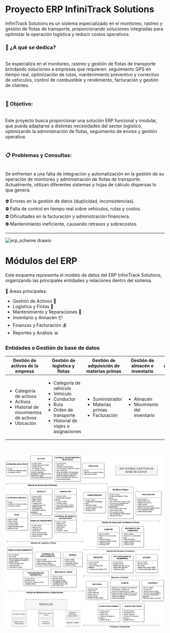 <h1>Proyecto ERP InfiniTrack Solutions</h1>
InfiniTrack Solutions es un sistema especializado en el monitoreo, rastreo y gestión de flotas de transporte, proporcionando soluciones integradas para optimizar la operación logística y reducir costos operativos.
<br>
<h3>🚚<b> ¿A qué se dedica?</b></h3>
<br>
Se especializa en el monitoreo, rastreo y gestión de flotas de transporte brindando soluciones a empresas que requieren: seguimiento GPS en tiempo real, optimización de rutas, mantenimiento preventivo y correctivo de vehículos, control de combustible y rendimiento, facturación y gestión de clientes. 
<br>
<br>
<h3>🎯<b> Objetivo</b>: </h3> 
<br>
Este proyecto busca proporcionar una solución ERP funcional y modular, que pueda adaptarse a distintas necesidades del sector logístico, optimizando la administración de flotas, seguimiento de envíos y gestión operativa.
<br>
<br>
<h3>📋<b> Problemas y Consultas</b>: </h3>
<br>
Se enfrentan a una falta de integración y automatización en la gestión de su operación de monitoreo y administración de flotas de transporte. Actualmente, utilizan diferentes sistemas y hojas de cálculo dispersas lo que genera: 
<br>
<br>
⛔ Errores en la gestión de datos (duplicidad, inconsistencias). <br>
⛔ Falta de control en tiempo real sobre vehículos, rutas y costos. <br>
⛔ Dificultades en la facturación y administración financiera. <br>
⛔ Mantenimiento ineficiente, causando retrasos y sobrecostos. <br>

<hr>

![erp_scheme drawio](https://github.com/user-attachments/assets/d0cd9f7a-af79-43dd-93ae-863209071605)

<h1>Módulos del ERP</h1>

Este esquema representa el modelo de datos del ERP InfiniTrack Solutions, organizando las principales entidades y relaciones dentro del sistema. <br>
<br>
📌 Áreas principales:
<ul>
  <li>Gestión de Activos 🏢</li>
  <li>Logística y Flotas 🚛</li>
  <li>Mantenimiento y Reparaciones 🔧</li>
  <li>Inventario y Almacén 📦</li>
  <li>Finanzas y Facturación 💰</li>
  <li>Reportes y Análisis 📊</li>
</ul>
<h3>Entidades o Gestión de base de datos</h3>
<table class="table table-striped">
  <thead>
    <tr>
      <th>Gestión de activos de la empresa</th>
      <th>Gestión de logística y flotas</th>
      <th>Gestión de adquisición de materias primas</th>
      <th>Gestión de almacén e inventario</th>
      <th>Gestión de mantenimiento y reparaciones</th>
      <th>Reportes y análisis</th>
      <th>Finanzas y facturación</th>
    </tr>
  </thead>
  <tbody>
    <tr>
      <td>
        <ul>
          <li>Categoría de activos</li>
          <li>Activos</li>
          <li>Historial de movimientos de activos</li>
          <li>Ubicación</li>
        </ul>
      </td>
      <td>
        <ul>
          <li>Categoría de vehículo</li>
          <li>Vehículo</li>
          <li>Conductor</li>
          <li>Ruta</li>
          <li>Orden de transporte</li>
          <li>Historial de viajes o asignaciones</li>
        </ul>
      </td>
      <td>
        <ul>
          <li>Suministrador</li>
          <li>Materias primas</li>
          <li>Facturación</li>
        </ul>
      </td>
      <td>
        <ul>
          <li>Almacén</li>
          <li>Movimiento del inventario</li>
        </ul>
      </td>
      <td>
        <ul>
          <li>Orden de mantenimiento</li>
          <li>Historiak de mantenimiento</li>
          <li>Técnico</li>
          <li>Proveedores de respuestos</li>
          <li>Respuesto o parte</li>
        </ul>
      </td>
      <td>
        <ul>
          <li>Reportes</li>
          <li>KPIs o Indicador de desempeño</li>
          <li>Usuario</li>
        </ul>
      </td>
      <td>
        <ul>
          <li>Facturas</li>
          <li>Cliente</li>
          <li>Contrato</li>
          <li>Cuenta por cobrar</li>
          <li>Cuenta por pagar</li>
        </ul>
      </td>
    </tr>
  </tbody>
</table>
<br>
<br>
<img src="./graph.png">
<br>
<br>

